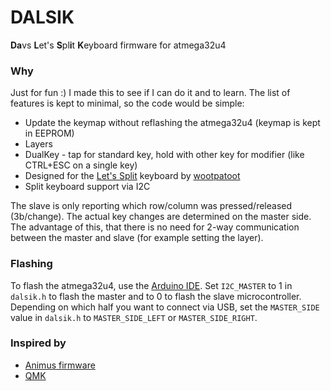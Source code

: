 # DALSIK

**Da**vs **L**et's **S**pl**i**t **K**eyboard firmware for atmega32u4

### Why
Just for fun :) I made this to see if I can do it and to learn. The list of features is kept to minimal, so the code would be simple:

* Update the keymap without reflashing the atmega32u4 (keymap is kept in EEPROM)
* Layers
* DualKey - tap for standard key, hold with other key for modifier (like CTRL+ESC on a single key)
* Designed for the [Let's Split](https://github.com/nicinabox/lets-split-guide) keyboard by [wootpatoot](https://www.reddit.com/user/wootpatoot)
* Split keyboard support via I2C

The slave is only reporting which row/column was pressed/released (3b/change). The actual key changes are determined on the master side. The advantage of this, that there is no need for 2-way communication between the master and slave (for example setting the layer).

### Flashing
To flash the atmega32u4, use the [Arduino IDE](https://www.arduino.cc). Set `I2C_MASTER` to 1 in `dalsik.h` to flash the master and to 0 to flash the slave microcontroller.
Depending on which half you want to connect via USB, set the `MASTER_SIDE` value in `dalsik.h` to `MASTER_SIDE_LEFT` or `MASTER_SIDE_RIGHT`.

### Inspired by
* [Animus firmware](https://github.com/blahlicus/animus-family)
* [QMK](https://github.com/qmk/qmk_firmware)
